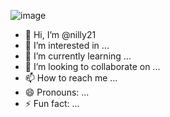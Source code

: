 ![image](https://github.com/user-attachments/assets/08c44336-b151-4b5f-a5fe-562aed1ed912)
- 👋 Hi, I’m @nilly21
- 👀 I’m interested in ...
- 🌱 I’m currently learning ...
- 💞️ I’m looking to collaborate on ...
- 📫 How to reach me ...
- 😄 Pronouns: ...
- ⚡ Fun fact: ...

<!---
nilly21/nilly21 is a ✨ special ✨ repository because its `README.md` (this file) appears on your GitHub profile.
You can click the Preview link to take a look at your changes.
--->
